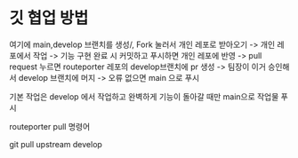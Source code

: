 # 깃 협업 방법


여기에 main,develop 브랜치를 생성/, Fork 눌러서 개인 레포로 받아오기 -> 개인 레포에서 작업 -> 기능 구현 완료 시 커밋하고 푸시하면 개인 레포에 반영 -> pull request 누르면 routeporter 레포의 develop브랜치에  pr 생성 -> 팀장이 이거 승인해서 develop 브랜치에 머지 -> 오류 없으면 main 으로 푸시

기본 작업은 develop 에서 작업하고 완벽하게 기능이 돌아갈 때만 main으로 작업물 푸시


routeporter pull 명령어

git pull upstream develop
